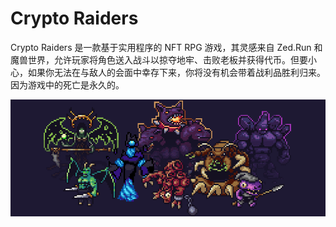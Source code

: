 # Crypto Raiders

<p>Crypto Raiders 是一款基于实用程序的 NFT RPG 游戏，其灵感来自 Zed.Run 和魔兽世界，允许玩家将角色送入战斗以掠夺地牢、击败老板并获得代币。但要小心，如果你无法在与敌人的会面中幸存下来，你将没有机会带着战利品胜利归来。因为游戏中的死亡是永久的。</p>

![crypto-raider-mobs](crypto-raider-mobs.png)


